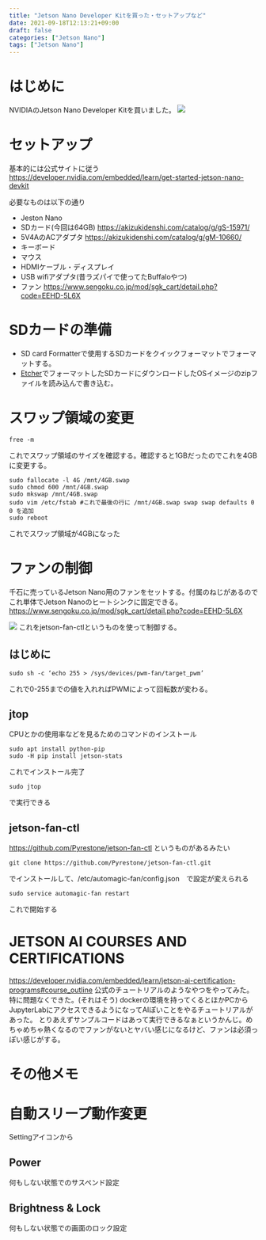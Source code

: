 ```yaml
---
title: "Jetson Nano Developer Kitを買った・セットアップなど"
date: 2021-09-18T12:13:21+09:00
draft: false
categories: ["Jetson Nano"]
tags: ["Jetson Nano"]
---
```


# はじめに
NVIDIAのJetson Nano Developer Kitを買いました。
![](../jetson_nano.jpg)
# セットアップ
基本的には公式サイトに従う
https://developer.nvidia.com/embedded/learn/get-started-jetson-nano-devkit

必要なものは以下の通り
* Jeston Nano
* SDカード(今回は64GB) https://akizukidenshi.com/catalog/g/gS-15971/
* 5V4AのACアダプタ https://akizukidenshi.com/catalog/g/gM-10660/
* キーボード
* マウス
* HDMIケーブル・ディスプレイ
* USB wifiアダプタ(昔ラズパイで使ってたBuffaloやつ)
* ファン https://www.sengoku.co.jp/mod/sgk_cart/detail.php?code=EEHD-5L6X

# SDカードの準備
* SD card Formatterで使用するSDカードをクイックフォーマットでフォーマットする。
* [Etcher](https://www.balena.io/etcher/)でフォーマットしたSDカードにダウンロードしたOSイメージのzipファイルを読み込んで書き込む。

# スワップ領域の変更

```
free -m
```
これでスワップ領域のサイズを確認する。確認すると1GBだったのでこれを4GBに変更する。

```
sudo fallocate -l 4G /mnt/4GB.swap
sudo chmod 600 /mnt/4GB.swap
sudo mkswap /mnt/4GB.swap
sudo vim /etc/fstab #これで最後の行に /mnt/4GB.swap swap swap defaults 0 0 を追加
sudo reboot
```
これでスワップ領域が4GBになった


# ファンの制御
千石に売っているJetson Nano用のファンをセットする。付属のねじがあるのでこれ単体でJetson Nanoのヒートシンクに固定できる。  
https://www.sengoku.co.jp/mod/sgk_cart/detail.php?code=EEHD-5L6X

![](../jetson_nano_with_fan.jpg)
これをjetson-fan-ctlというものを使って制御する。

## はじめに
```
sudo sh -c ‘echo 255 > /sys/devices/pwm-fan/target_pwm’
```
これで0-255までの値を入れればPWMによって回転数が変わる。

## jtop
CPUとかの使用率などを見るためのコマンドのインストール
```
sudo apt install python-pip
sudo -H pip install jetson-stats
```
これでインストール完了
```
sudo jtop
```
で実行できる

## jetson-fan-ctl
https://github.com/Pyrestone/jetson-fan-ctl
というものがあるみたい
```
git clone https://github.com/Pyrestone/jetson-fan-ctl.git
```
でインストールして、/etc/automagic-fan/config.json　で設定が変えられる
```
sudo service automagic-fan restart
```
これで開始する

# JETSON AI COURSES AND CERTIFICATIONS
https://developer.nvidia.com/embedded/learn/jetson-ai-certification-programs#course_outline
公式のチュートリアルのようなやつをやってみた。
特に問題なくできた。(それはそう)
dockerの環境を持ってくるとほかPCからJupyterLabにアクセスできるようになってAIぽいことをやるチュートリアルがあった。
とりあえずサンプルコードはあって実行できるなぁというかんじ。めちゃめちゃ熱くなるのでファンがないとヤバい感じになるけど、ファンは必須っぽい感じがする。


# その他メモ
# 自動スリープ動作変更
Settingアイコンから
## Power
何もしない状態でのサスペンド設定
## Brightness & Lock
何もしない状態での画面のロック設定